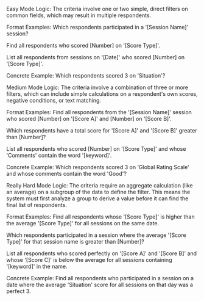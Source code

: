 Easy Mode
Logic: The criteria involve one or two simple, direct filters on common fields, which may result in multiple respondents.

Format Examples:
Which respondents participated in a '[Session Name]' session?

Find all respondents who scored [Number] on '[Score Type]'.

List all respondents from sessions on '[Date]' who scored [Number] on '[Score Type]'.

Concrete Example:
Which respondents scored 3 on 'Situation'?

Medium Mode
Logic: The criteria involve a combination of three or more filters, which can include simple calculations on a respondent's own scores, negative conditions, or text matching.

Format Examples:
Find all respondents from the '[Session Name]' session who scored [Number] on '[Score A]' and [Number] on '[Score B]'.

Which respondents have a total score for '[Score A]' and '[Score B]' greater than [Number]?

List all respondents who scored [Number] on '[Score Type]' and whose 'Comments' contain the word '[keyword]'.

Concrete Example:
Which respondents scored 3 on 'Global Rating Scale' and whose comments contain the word 'Good'?

Really Hard Mode
Logic: The criteria require an aggregate calculation (like an average) on a subgroup of the data to define the filter. This means the system must first analyze a group to derive a value before it can find the final list of respondents.

Format Examples:
Find all respondents whose '[Score Type]' is higher than the average '[Score Type]' for all sessions on the same date.

Which respondents participated in a session where the average '[Score Type]' for that session name is greater than [Number]?

List all respondents who scored perfectly on '[Score A]' and '[Score B]' and whose '[Score C]' is below the average for all sessions containing '[keyword]' in the name.

Concrete Example:
Find all respondents who participated in a session on a date where the average 'Situation' score for all sessions on that day was a perfect 3.